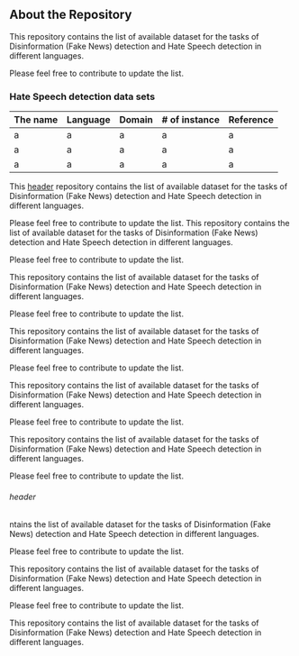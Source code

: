 About the Repository
-
This repository contains the list of available dataset for the tasks of Disinformation (Fake News) detection and Hate Speech detection in different languages.

Please feel free to contribute to update the list.

### Hate Speech detection data sets
|The name|Language|Domain|# of instance|Reference|
|------|---|---|---|---|
|a     |a|a|a|a|
|a     |a|a|a|a|
|a     |a|a|a|a|


This [header](#header) repository contains the list of available dataset for the tasks of Disinformation (Fake News) detection and Hate Speech detection in different languages.

Please feel free to contribute to update the list.
This repository contains the list of available dataset for the tasks of Disinformation (Fake News) detection and Hate Speech detection in different languages.

Please feel free to contribute to update the list.

This repository contains the list of available dataset for the tasks of Disinformation (Fake News) detection and Hate Speech detection in different languages.

Please feel free to contribute to update the list.

This repository contains the list of available dataset for the tasks of Disinformation (Fake News) detection and Hate Speech detection in different languages.

Please feel free to contribute to update the list.

This repository contains the list of available dataset for the tasks of Disinformation (Fake News) detection and Hate Speech detection in different languages.

Please feel free to contribute to update the list.

This repository contains the list of available dataset for the tasks of Disinformation (Fake News) detection and Hate Speech detection in different languages.

Please feel free to contribute to update the list.
###### header 
ntains the list of available dataset for the tasks of Disinformation (Fake News) detection and Hate Speech detection in different languages.

Please feel free to contribute to update the list.

This repository contains the list of available dataset for the tasks of Disinformation (Fake News) detection and Hate Speech detection in different languages.

Please feel free to contribute to update the list.

This repository contains the list of available dataset for the tasks of Disinformation (Fake News) detection and Hate Speech detection in different languages.
